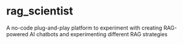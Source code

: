 # rag_scientist
A no-code plug-and-play platform to experiment with creating RAG-powered AI chatbots and experimenting different RAG strategies
